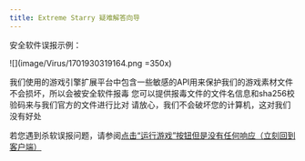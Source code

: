 ```yaml
---
title: Extreme Starry 疑难解答向导
---
```


安全软件误报示例：

![](image/Virus/1701930319164.png =350x)

我们使用的游戏引擎扩展平台中包含一些敏感的API用来保护我们的游戏素材文件不会损坏，所以会被安全软件报毒
您可以提供报毒文件的文件名信息和sha256校验码来与我们官方的文件进行比对
请放心，我们不会破坏您的计算机，这对我们没有好处

若您遇到杀软误报问题，请参阅[点击“运行游戏”按钮但是没有任何响应（立刻回到客户端）](../LaunchingESClient/UnResponsiveOnGame.md)
